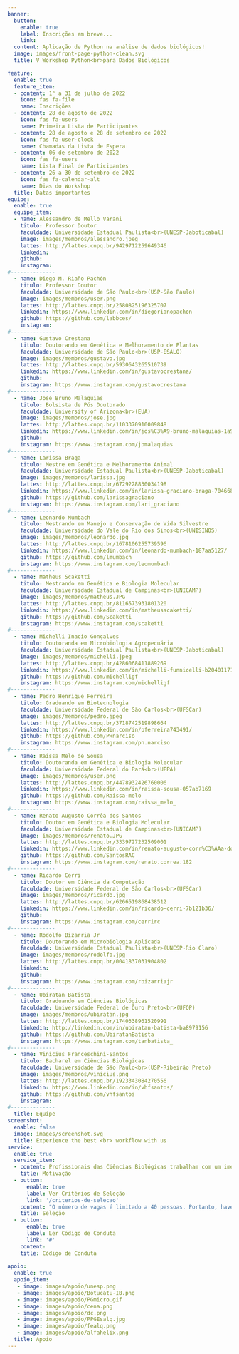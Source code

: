 ```yaml
---
banner:
  button:
    enable: true
    label: Inscrições em breve...
    link: 
  content: Aplicação de Python na análise de dados biológicos!
  image: images/front-page-python-clean.svg
  title: V Workshop Python<br>para Dados Biológicos

feature:
  enable: true
  feature_item:
  - content: 1° a 31 de julho de 2022
    icon: fas fa-file
    name: Inscrições
  - content: 28 de agosto de 2022
    icon: fas fa-users
    name: Primeira Lista de Participantes
  - content: 28 de agosto e 28 de setembro de 2022
    icon: fas fa-user-clock
    name: Chamadas da Lista de Espera	
  - content: 06 de setembro de 2022
    icon: fas fa-users
    name: Lista Final de Participantes	
  - content: 26 a 30 de setembro de 2022
    icon: fas fa-calendar-alt
    name: Dias do Workshop
  title: Datas importantes
equipe:
  enable: true
  equipe_item:
  - name: Alessandro de Mello Varani
    titulo: Professor Doutor
    faculdade: Universidade Estadual Paulista<br>(UNESP-Jaboticabal)
    image: images/membros/alessandro.jpeg
    lattes: http://lattes.cnpq.br/9429712259649346
    linkedin:
    github:
    instagram:
#--------------
  - name: Diego M. Riaño Pachón
    titulo: Professor Doutor
    faculdade: Universidade de São Paulo<br>(USP-São Paulo)
    image: images/membros/user.png
    lattes: http://lattes.cnpq.br/2580825196325707
    linkedin: https://www.linkedin.com/in/diegorianopachon
    github: https://github.com/labbces/
    instagram:
#--------------
  - name: Gustavo Crestana
    titulo: Doutorando em Genética e Melhoramento de Plantas
    faculdade: Universidade de São Paulo<br>(USP-ESALQ)
    image: images/membros/gustavo.jpg
    lattes: http://lattes.cnpq.br/5930643265510739
    linkedin: https://www.linkedin.com/in/gustavocrestana/
    github:
    instagram: https://www.instagram.com/gustavocrestana
#--------------
  - name: José Bruno Malaquias
    titulo: Bolsista de Pós Doutorado
    faculdade: University of Arizona<br>(EUA)
    image: images/membros/jose.jpg
    lattes: http://lattes.cnpq.br/1103370910009848
    linkedin: https://www.linkedin.com/in/jos%C3%A9-bruno-malaquias-1a962634/
    github:
    instagram: https://www.instagram.com/jbmalaquias
#--------------
  - name: Larissa Braga
    titulo: Mestre em Genética e Melhoramento Animal
    faculdade: Universidade Estadual Paulista<br>(UNESP-Jaboticabal)
    image: images/membros/larissa.jpg
    lattes: http://lattes.cnpq.br/6729228830034198
    linkedin: https://www.linkedin.com/in/larissa-graciano-braga-704668147/
    github: https://github.com/larissagraciano
    instagram: https://www.instagram.com/lari_graciano
#--------------
  - name: Leonardo Mumbach
    titulo: Mestrando em Manejo e Conservação de Vida Silvestre
    faculdade: Universidade do Vale do Rio dos Sinos<br>(UNISINOS)
    image: images/membros/leonardo.jpg
    lattes: http://lattes.cnpq.br/1678106255739596
    linkedin: https://www.linkedin.com/in/leonardo-mumbach-187aa5127/
    github: https://github.com/lmumbach
    instagram: https://www.instagram.com/leomumbach
#--------------
  - name: Matheus Scaketti
    titulo: Mestrando em Genética e Biologia Molecular
    faculdade: Universidade Estadual de Campinas<br>(UNICAMP)
    image: images/membros/matheus.JPG
    lattes: http://lattes.cnpq.br/8116573931801320
    linkedin: https://www.linkedin.com/in/matheusscaketti/
    github: https://github.com/Scaketti
    instagram: https://www.instagram.com/scaketti
#--------------
  - name: Michelli Inacio Gonçalves
    titulo: Doutoranda em Microbiologia Agropecuária
    faculdade: Universidade Estadual Paulista<br>(UNESP-Jaboticabal)
    image: images/membros/michelli.jpeg
    lattes: http://lattes.cnpq.br/4286068411889269
    linkedin: https://www.linkedin.com/in/michelli-funnicelli-b20401171/
    github: https://github.com/michelligf
    instagram: https://www.instagram.com/michelligf
#--------------
  - name: Pedro Henrique Ferreira
    titulo: Graduando em Biotecnologia
    faculdade: Universidade Federal de São Carlos<br>(UFSCar)
    image: images/membros/pedro.jpeg
    lattes: http://lattes.cnpq.br/3718742519898664
    linkedin: https://www.linkedin.com/in/pferreira743491/
    github: https://github.com/PHnarciso
    instagram: https://www.instagram.com/ph.narciso
#--------------
  - name: Raissa Melo de Sousa
    titulo: Doutoranda em Genética e Biologia Molecular
    faculdade: Universidade Federal do Pará<br>(UFPA)
    image: images/membros/user.png
    lattes: http://lattes.cnpq.br/4478932426760006
    linkedin: https://www.linkedin.com/in/raissa-sousa-057ab7169
    github: https://github.com/Raissa-melo
    instagram: https://www.instagram.com/raissa_melo_
#--------------
  - name: Renato Augusto Corrêa dos Santos
    titulo: Doutor em Genética e Biologia Molecular
    faculdade: Universidade Estadual de Campinas<br>(UNICAMP)
    image: images/membros/renato.JPG
    lattes: http://lattes.cnpq.br/3339727232509001
    linkedin: https://www.linkedin.com/in/renato-augusto-corr%C3%AAa-dos-santos-263202132/
    github: https://github.com/SantosRAC
    instagram: https://www.instagram.com/renato.correa.182
#--------------
  - name: Ricardo Cerri
    titulo: Doutor em Ciência da Computação
    faculdade: Universidade Federal de São Carlos<br>(UFSCar)
    image: images/membros/ricardo.jpg
    lattes: http://lattes.cnpq.br/6266519868438512
    linkedin: https://www.linkedin.com/in/ricardo-cerri-7b121b36/
    github:
    instagram: https://www.instagram.com/cerrirc
#-------------- 
  - name: Rodolfo Bizarria Jr
    titulo: Doutorando em Microbiologia Aplicada
    faculdade: Universidade Estadual Paulista<br>(UNESP-Rio Claro)
    image: images/membros/rodolfo.jpg
    lattes: http://lattes.cnpq.br/0041837031904802
    linkedin:
    github:
    instagram: https://www.instagram.com/rbizarriajr
#--------------
  - name: Ubiratan Batista
    titulo: Graduando em Ciências Biológicas
    faculdade: Universidade Federal de Ouro Preto<br>(UFOP)
    image: images/membros/ubiratan.jpg
    lattes: http://lattes.cnpq.br/1740338961520991
    linkedin: http://linkedin.com/in/ubiratan-batista-ba8979156
    github: https://github.com/UbiratanBatista
    instagram: https://www.instagram.com/tanbatista_
#--------------
  - name: Vinicius Franceschini-Santos
    titulo: Bacharel em Ciências Biológicas
    faculdade: Universidade de São Paulo<br>(USP-Ribeirão Preto)
    image: images/membros/vinicius.png
    lattes: http://lattes.cnpq.br/1923343084270556
    linkedin: https://www.linkedin.com/in/vhfsantos/
    github: https://github.com/vhfsantos
    instagram:
#--------------
  title: Equipe
screenshot:
  enable: false
  image: images/screenshot.svg
  title: Experience the best <br> workflow with us
service:
  enable: true
  service_item:
  - content: Profissionais das Ciências Biológicas trabalham com um imenso volume de dados diariamente. Manter os dados organizados, analisá-los e extrair informações relevantes é um trabalho complexo. A programação computacional é uma ferramenta importante para lidar com tal tarefa, permitindo uma resolução robusta e elegante para diversos problemas de análise e organização de dados. Portanto, a fim de disseminar esse conhecimento, oferecemos o **Workshop Python para Dados Biológicos** no qual, além de palestras incríveis, também oferecemos práticas de introdução à programação com a linguagem Python e muitos exemplos de aplicações para que você seja capaz de usufruir dos benefícios da programação na análise de dados biológicos!
    title: Motivação
  - button:
      enable: true
      label: Ver Critérios de Seleção
      link: '/criterios-de-selecao'
    content: "O número de vagas é limitado a 40 pessoas. Portanto, haverá um período de seleção, visando atender quem mais se encaixar no critério de justificativa de participação ao evento. O público-alvo principal do evento são estudantes de graduação e pós-graduação da área de Ciências Biológicas, com pouco ou nenhum conhecimento em programação e que estejam envolvidos em alguma pesquisa atualmente em desenvolvimento cujos problemas necessitam de uma solução computacional."
    title: Seleção
  - button:
      enable: true
      label: Ler Código de Conduta
      link: '#'
    content:
    title: Código de Conduta
    
apoio:
  enable: true
  apoio_item:
   - image: images/apoio/unesp.png
   - image: images/apoio/Botucatu-IB.png
   - image: images/apoio/PGmicro.gif
   - image: images/apoio/cena.png
   - image: images/apoio/dc.png
   - image: images/apoio/PPGEsalq.jpg
   - image: images/apoio/fealq.png
   - image: images/apoio/alfahelix.png
  title: Apoio
---
```

